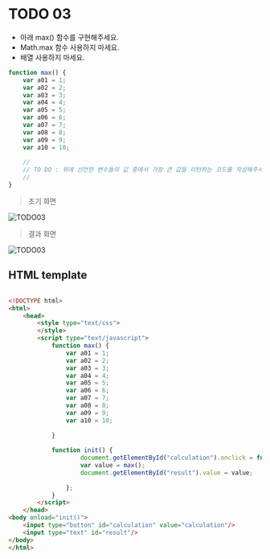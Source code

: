 ﻿TODO 03
========

* 아래 max() 함수를 구현해주세요.
* Math.max 함수 사용하지 마세요.
* 배열 사용하지 마세요.

```javascript
function max() {
	var a01 = 1;
	var a02 = 2;
	var a03 = 3;
	var a04 = 4;
	var a05 = 5;
	var a06 = 6;
	var a07 = 7;
	var a08 = 8;
	var a09 = 9;
	var a10 = 10;
	
	//
	// TO DO : 위에 선언한 변수들의 값 중에서 가장 큰 값을 리턴하는 코드를 작성해주세요.
	//
}

```

> 초기 화면

![TODO03](https://github.com/ByungChangYoo/clipsoft/blob/master/javascript/05/todo/images/todo_03.png)


>  결과 화면

![TODO03](https://github.com/ByungChangYoo/clipsoft/blob/master/javascript/05/todo/images/todo_03_result.png)

## HTML template

```html

<!DOCTYPE html> 
<html>
	<head>
		<style type="text/css">
		</style>
		<script type="text/javascript">
			function max() {
				var a01 = 1;
				var a02 = 2;
				var a03 = 3;
				var a04 = 4;
				var a05 = 5;
				var a06 = 6;
				var a07 = 7;
				var a08 = 8;
				var a09 = 9;
				var a10 = 10;
				
			}
			
			function init() {
					document.getElementById("calculation").onclick = function() {
					var value = max();
					document.getElementById("result").value = value;
					
				};
			}			
		</script>
	</head>
<body onload="init()">               
	<input type="button" id="calculation" value="calculation"/>        
	<input type="text" id="result"/> 
</body>
</html>

```
